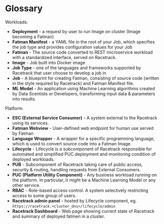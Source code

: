 # Glossary

Workloads:

- **Deployment** - a request by user to run Image on cluster (Image becoming a Fatman)  
- **Fatman Manifest** - a YAML file in the root of your Job, which specifies the job type
  and provides configuration values for your Job
- **Fatman** - The source code converted to REST microservice workload with a standardized interface, served on Racetrack.
- **Image** - Job built into Docker image
- **Job Type** - one of the languages and frameworks supported by Racetrack that user choose to develop a job in
- **Job** - A blueprint for creating Fatman, 
  consisting of source code (written in the style required by Racetrack) and Fatman Manifest file.
- **ML Model** - An application using Machine Learning algorithms created by Data Scentists or
  Developers, transforming input data & parameters into results.

Platform:

- **ESC (External Service Consumer)** - A system external to the Racetrack using its services.
- **Fatman Webview** - User-defined web endpoint for human use served by Fatman
- **Language Wrapper** - A wrapper for a specific programming language, which is used to convert source code into a Fatman Image.
- **Lifecycle** - Lifecycle is a subcomponent of Racetrack
  responsible for automated and simplified PUC deployment and monitoring condition of deployed workloads.
- **PUB** - Subcomponent of Racetrack taking care of public access, security & routing, handling requests
  from External Consumers.
- **PUC (Platform Utility Component)** - Any business workload running on the platform. 
  In particular, it might be a Machine Learning Model or any other service.
- **RBAC** - Role-based access control. A system selectively restricting access to some group of users.
- **Racetrack admin panel** - hosted by Lifecycle component, eg. `https://racetrack.<cluster_dns>/lifecycle/admin`
- **Racetrack Dashboard** - Web page showing current state of Racetrack and summary of deployed fatmen in a cluster.

